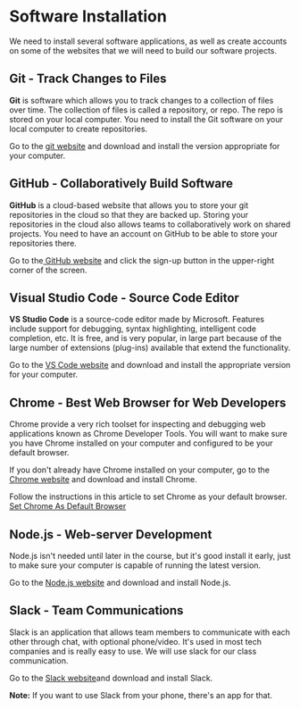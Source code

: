 
# Software Installation

We need to install several software applications, as well as create accounts on some of the websites that we will need to build our software projects.

## Git - Track Changes to Files

**Git** is software which allows you to track changes to a collection of files over time.  The collection of files is called a repository, or repo. The repo is stored on your local computer. You need to install the Git software on your local computer to create repositories.

Go to the [git website](https://git-scm.com/downloads) and download and install the version appropriate for your computer.

## GitHub - Collaboratively Build Software

**GitHub** is a cloud-based website that allows you to store your git repositories in the cloud so that they are backed up.  Storing your repositories in the cloud also allows teams to collaboratively work on shared projects. You need to have an account on GitHub to be able to store your repositories there.

Go to the[ GitHub website](https://github.com/) and click the sign-up button in the upper-right corner of the screen.

## Visual Studio Code - Source Code Editor

**VS Studio Code** is a source-code editor made by Microsoft. Features include support for debugging, syntax highlighting, intelligent code completion, etc. It is free, and is very popular, in large part because of the large number of extensions \(plug-ins\) available that extend the functionality.

Go to the [VS Code website](https://code.visualstudio.com/download) and download and install the appropriate version for your computer.

## Chrome - Best Web Browser for Web Developers

Chrome provide a very rich toolset for inspecting and debugging web applications known as Chrome Developer Tools. You will want to make sure you have Chrome installed on your computer and configured to be your default browser.

If you don't already have Chrome installed on your computer, go to the [Chrome website](https://www.google.com/chrome/?brand=WHAR&geo=US&gclid=Cj0KCQjwraqHBhDsARIsAKuGZeGcmK8qkC60-n1KsSQHKXKfHwM3SiIJQakSc-4LwMpnIFyoOEbRnAwaAmcqEALw_wcB&gclsrc=aw.ds) and download and install Chrome.

Follow the instructions in this article to set Chrome as your default browser.
[Set Chrome As Default Browser](https://support.google.com/chrome/answer/95417?co=GENIE.Platform%3DDesktop&hl=en\#zippy=%2Cwindows)

## Node.js - Web-server Development 

Node.js isn't needed until later in the course, but it's good install it early, just to make sure your computer is capable of running the latest version.

Go to the [Node.js website](https://nodejs.org/en/download/) and download and install Node.js.

## Slack - Team Communications

Slack is an application that allows team members to communicate with each other through chat, with optional phone/video. It's used in most tech companies and is really easy to use. We will use slack for our class communication. 

Go to the
<a href="https://slack.com/downloads" target="_blank">Slack website</a>and download and install Slack.


**Note:** If you want to use Slack from your phone, there's an app for that.

